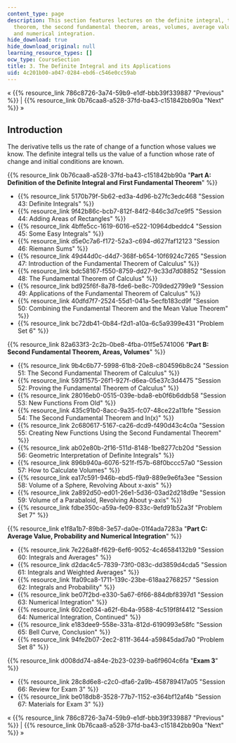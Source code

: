 ```yaml
---
content_type: page
description: This section features lectures on the definite integral, the first fundamental
  theorem, the second fundamental theorem, areas, volumes, average value, probability,
  and numerical integration.
hide_download: true
hide_download_original: null
learning_resource_types: []
ocw_type: CourseSection
title: 3. The Definite Integral and its Applications
uid: 4c201b00-a047-0284-ebd6-c546e0cc59ab
---
```


« {{% resource_link 786c8726-3a74-59b9-e1df-bbb39f339887 "Previous" %}} | {{% resource_link 0b76caa8-a528-37fd-ba43-c151842bb90a "Next" %}} »

Introduction
------------

The derivative tells us the rate of change of a function whose values we know. The definite integral tells us the value of a function whose rate of change and initial conditions are known.

{{% resource_link 0b76caa8-a528-37fd-ba43-c151842bb90a "**Part A: Definition of the Definite Integral and First Fundamental Theorem**" %}}

*   {{% resource_link 5170b79f-5b62-ed3a-4d96-b27fc3edc468 "Session 43: Definite Integrals" %}}
*   {{% resource_link 9f42b86c-bcb7-812f-84f2-846c3d7ce9f5 "Session 44: Adding Areas of Rectangles" %}}
*   {{% resource_link 4bffe5cc-1619-6016-e522-10964dbeddc4 "Session 45: Some Easy Integrals" %}}
*   {{% resource_link d5e0c7a6-f172-52a3-c694-d627faf12123 "Session 46: Riemann Sums" %}}
*   {{% resource_link 49d44d0c-d4d7-368f-b654-10f6924c7265 "Session 47: Introduction of the Fundamental Theorem of Calculus" %}}
*   {{% resource_link bdc58167-f550-8759-dd27-9c33d7d08852 "Session 48: The Fundamental Theorem of Calculus" %}}
*   {{% resource_link bd925f6f-8a78-fde6-be8c-709ded2799e9 "Session 49: Applications of the Fundamental Theorem of Calculus" %}}
*   {{% resource_link 40dfd7f7-2524-55d1-041a-5ecfb183cd9f "Session 50: Combining the Fundamental Theorem and the Mean Value Theorem" %}}
*   {{% resource_link bc72db41-0b84-f2d1-a10a-6c5a9399e431 "Problem Set 6" %}}

{{% resource_link 82a633f3-2c2b-0be8-4fba-01f5e5741006 "**Part B: Second Fundamental Theorem, Areas, Volumes**" %}}

*   {{% resource_link 9b4c6b77-5998-61b8-20e8-c804596b8c24 "Session 51: The Second Fundamental Theorem of Calculus" %}}
*   {{% resource_link 593f1575-26f1-927f-d6ea-05e37c3d4475 "Session 52: Proving the Fundamental Theorem of Calculus" %}}
*   {{% resource_link 28016eb0-0515-039e-bda8-eb0f6b6ddb58 "Session 53: New Functions From Old" %}}
*   {{% resource_link 435c91b0-8acc-9a35-fc07-48ce22a11bfe "Session 54: The Second Fundamental Theorem and ln(x)" %}}
*   {{% resource_link 2c680617-5167-ca26-dcd9-f490d43c4c0a "Session 55: Creating New Functions Using the Second Fundamental Theorem" %}}
*   {{% resource_link ab02e80b-2f16-511d-8148-1be8277cb20d "Session 56: Geometric Interpretation of Definite Integrals" %}}
*   {{% resource_link 896b940a-6076-521f-f57b-68f0bccc57a0 "Session 57: How to Calculate Volumes" %}}
*   {{% resource_link ea17c591-946b-ebd5-f9a9-889e9e6fa3ee "Session 58: Volume of a Sphere, Revolving About x-axis" %}}
*   {{% resource_link 2a892d50-ed01-26e1-5d36-03ad2d218d9e "Session 59: Volume of a Parabaloid, Revolving About y-axis" %}}
*   {{% resource_link fdbe350c-a59a-fe09-833c-9efd91b52a3f "Problem Set 7" %}}

{{% resource_link e1f8a1b7-89b8-3e57-da0e-01f4ada7283a "**Part C: Average Value, Probability and Numerical Integration**" %}}

*   {{% resource_link 7e226a8f-f629-6ef6-9052-4c46584132b9 "Session 60: Integrals and Averages" %}}
*   {{% resource_link d2dac4c5-7839-73f0-083c-dd3859d4cda5 "Session 61: Integrals and Weighted Averages" %}}
*   {{% resource_link 1fa09ca8-1711-139c-23be-618aa2768257 "Session 62: Integrals and Probability" %}}
*   {{% resource_link be07f2bd-e330-5a67-6f66-884dbf8397d1 "Session 63: Numerical Integration" %}}
*   {{% resource_link 602ce034-a62f-6b4a-9588-4c519f8f4412 "Session 64: Numerical Integration, Continued" %}}
*   {{% resource_link e183dee9-558e-331a-812d-6190993e58fc "Session 65: Bell Curve, Conclusion" %}}
*   {{% resource_link 94fe2b07-2ec2-811f-3644-a59845dad7a0 "Problem Set 8" %}}

{{% resource_link d008dd74-a84e-2b23-0239-ba6f9604c6fa "**Exam 3**" %}}

*   {{% resource_link 28c8d6e8-c2c0-dfa6-2a9b-458789417a05 "Session 66: Review for Exam 3" %}}
*   {{% resource_link be018db8-3528-77b7-1152-e364bf12af4b "Session 67: Materials for Exam 3" %}}

« {{% resource_link 786c8726-3a74-59b9-e1df-bbb39f339887 "Previous" %}} | {{% resource_link 0b76caa8-a528-37fd-ba43-c151842bb90a "Next" %}} »